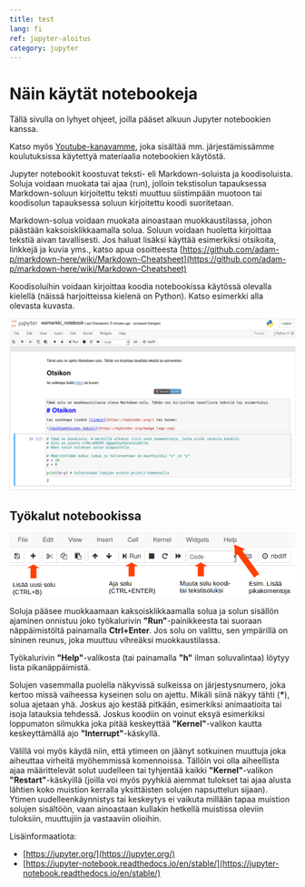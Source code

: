 ```yaml
---
title: test
lang: fi
ref: jupyter-aloitus
category: jupyter
---
```


# Näin käytät notebookeja

Tällä sivulla on lyhyet ohjeet, joilla pääset alkuun Jupyter notebookien kanssa.

Katso myös [Youtube-kanavamme](https://www.youtube.com/channel/UC2HOmLMQsq4EORZzncCyMIg), joka sisältää mm. järjestämissämme koulutuksissa käytettyä materiaalia notebookien käytöstä.

Jupyter notebookit koostuvat teksti- eli Markdown-soluista ja koodisoluista.
Soluja voidaan muokata tai ajaa (run), jolloin tekstisolun tapauksessa Markdown-soluun kirjoitettu teksti muuttuu siistimpään muotoon tai koodisolun tapauksessa soluun kirjoitettu koodi suoritetaan. 

Markdown-solua voidaan muokata ainoastaan muokkaustilassa, johon päästään kaksoisklikkaamalla solua.
Soluun voidaan huoletta kirjoittaa tekstiä aivan tavallisesti.
Jos haluat lisäksi käyttää esimerkiksi otsikoita, linkkejä ja kuvia yms., katso apua osoitteesta [https://github.com/adam-p/markdown-here/wiki/Markdown-Cheatsheet](https://github.com/adam-p/markdown-here/wiki/Markdown-Cheatsheet)

Koodisoluihin voidaan kirjoittaa koodia notebookissa käytössä olevalla kielellä (näissä harjoitteissa kielenä on Python).
Katso esimerkki alla olevasta kuvasta.

![](/assets/img/jupyter-cell-example.png)

## Työkalut notebookissa

![](/assets/img/jupyter-tools-example.png)

Soluja pääsee muokkaamaan kaksoisklikkaamalla solua ja solun sisällön ajaminen onnistuu joko työkalurivin **"Run"**-painikkeesta tai suoraan näppäimistöltä painamalla **Ctrl+Enter**. Jos solu on valittu, sen ympärillä on sininen reunus, joka muuttuu vihreäksi muokkaustilassa.

Työkalurivin **"Help"**-valikosta (tai painamalla **"h"** ilman soluvalintaa) löytyy lista pikanäppäimistä.

Solujen vasemmalla puolella näkyvissä sulkeissa on järjestysnumero, joka kertoo missä vaiheessa kyseinen solu on ajettu. Mikäli siinä näkyy tähti (**\***), solua ajetaan yhä. Joskus ajo kestää pitkään, esimerkiksi animaatioita tai isoja latauksia tehdessä. Joskus koodiin on voinut eksyä esimerkiksi loppumaton silmukka joka pitää keskeyttää **"Kernel"**-valikon kautta keskeyttämällä ajo **"Interrupt"**-käskyllä.

Välillä voi myös käydä niin, että ytimeen on jäänyt sotkuinen muuttuja joka aiheuttaa virheitä myöhemmissä komennoissa. Tällöin voi olla aiheellista ajaa määrittelevät solut uudelleen tai tyhjentää kaikki **"Kernel"**-valikon **"Restart"**-käskyillä (joilla voi myös pyyhkiä aiemmat tulokset tai ajaa alusta lähtien koko muistion kerralla yksittäisten solujen napsuttelun sijaan). Ytimen uudelleenkäynnistys tai keskeytys ei vaikuta millään tapaa muistion solujen sisältöön, vaan ainoastaan kullakin hetkellä muistissa oleviin tuloksiin, muuttujiin ja vastaaviin olioihin.

Lisäinformaatiota:

- [https://jupyter.org/](https://jupyter.org/)
- [https://jupyter-notebook.readthedocs.io/en/stable/](https://jupyter-notebook.readthedocs.io/en/stable/)
